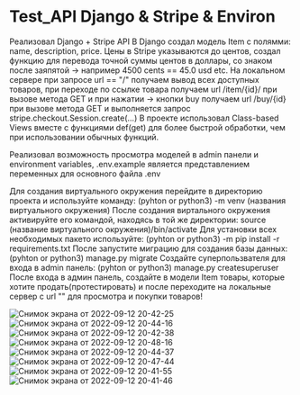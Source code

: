 # Test_API Django & Stripe & Environ

Реализовал  Django + Stripe API
В Django  создал модель Item с полямми: name, description, price. Цены в Stripe указываются до центов, создал функцию для перевода точной суммы центов в доллары, со знаком после заяпятой ->
 например 4500 cents == 45.0 usd etc.
На локальном сервере при запросе url == "/" получаем вывод всех доступных товаров, при переходе по ссылке товара получаем url /item/{id}/ при вызове метода GET и при нажатии ->
кнопки buy получаем url /buy/{id} при вызове метода GET и выполняется запрос stripe.checkout.Session.create(...)
В проекте использовал Class-based Views вместе с функциями def(get) для более быстрой обработки, чем при использовании обычных функций.

Реализовал возможность просмотра моделей в admin панели и environment variables, .env.example является представлением переменных для основного файла .env


Для создания виртуального окружения перейдите в директорию проекта и  используйте команду: (pyhton or python3) -m venv (названия виртуального окружения)
После создания виртального окружения активируйте его командой, находясь в той же директории: source (название виртуального окружения)/bin/activate 
Для установки всех необходимых пакето используйте: (pyhton or python3) -m pip install -r requirements.txt
После запустите миграцию для создания базы данных: (pyhton or python3) manage.py migrate
Создайте суперпользвателя для входа в admin панель: (pyhton or python3) manage.py createsuperuser
После входа в админ панель, создайте в модели Item товары, которые хотите продать(протестировать) и после переходите на локальные сервер с url "" для просмотра и покупки товаров!

![Снимок экрана от 2022-09-12 20-42-25](https://user-images.githubusercontent.com/92216309/189733759-8aa46f05-3194-4395-8a49-ea550cd7fbc4.png)
![Снимок экрана от 2022-09-12 20-44-16](https://user-images.githubusercontent.com/92216309/189733762-b02e37a7-b8fd-489c-ad89-a5e39894994f.png)
![Снимок экрана от 2022-09-12 20-42-38](https://user-images.githubusercontent.com/92216309/189733766-7cd90c37-218b-4576-b56d-6bc585cd7d67.png)
![Снимок экрана от 2022-09-12 20-48-16](https://user-images.githubusercontent.com/92216309/189733769-8e04608a-d350-490e-8d23-17761a0a3a9f.png)
![Снимок экрана от 2022-09-12 20-44-37](https://user-images.githubusercontent.com/92216309/189733773-dea3a992-14af-4017-a7d7-e0399162a015.png)
![Снимок экрана от 2022-09-12 20-47-44](https://user-images.githubusercontent.com/92216309/189733777-11756268-ad82-4bfd-9a4f-8bafcd7662a7.png)
![Снимок экрана от 2022-09-12 20-41-55](https://user-images.githubusercontent.com/92216309/189733780-d4950482-9faf-4074-beea-7426c78a5bac.png)
![Снимок экрана от 2022-09-12 20-41-46](https://user-images.githubusercontent.com/92216309/189733784-247c04cb-32ca-4afb-bac2-98bf8432a6ed.png)



